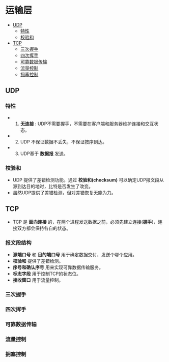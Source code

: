 # 运输层

* [UDP](#UDP)
    * [特性](#特性)
    * [校验和](#校验和)
* [TCP](#TCP)
    * [三次握手](#三次握手)
    * [四次挥手](#四次挥手)
    * [可靠数据传输](#可靠数据传输)
    * [流量控制](#流量控制)
    * [拥塞控制](#拥塞控制)


## UDP
### 特性
* 1. __无连接__ : UDP不需要握手，不需要在客户端和服务器维护连接和交互状态。
* 2. UDP 不保证数据不丢失，不保证按序到达。
* 3. UDP基于 __数据报__ 发送。

### 校验和
* UDP 提供了差错检测功能。通过 __校验和(checksum)__ 可以确定UDP报文段从源到达目的地时，比特是否发生了改变。
* 虽然UDP提供了差错检测，但对差错恢复无能为力。


## TCP
* TCP 是 __面向连接__ 的，在两个进程发送数据之前，必须先建立连接(__握手__)，连接双方都会保持各自的状态。

### 报文段结构
* __源端口号__ 和 __目的端口号__ 用于确定数据交付，发送个哪个应用。
* __校验和__ 提供了差错检测。
* __序号和确认序号__ 用来实现可靠数据传输服务。
* __标志字段__ 用于控制TCP的状态位。
* __接收窗口__ 用于流量控制。

### 三次握手

### 四次挥手

### 可靠数据传输

### 流量控制

### 拥塞控制



